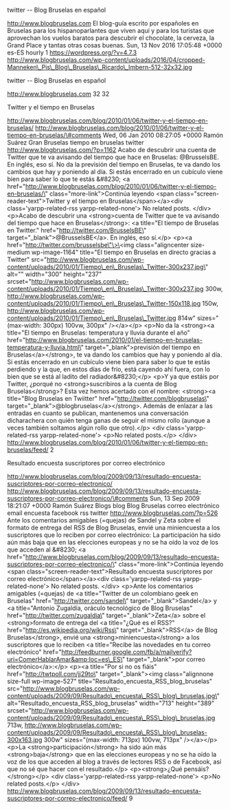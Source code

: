 twitter -- Blog Bruselas en español

http://www.blogbruselas.com El blog-guía escrito por españoles en
Bruselas para los hispanoparlantes que viven aquí y para los turistas
que aprovechan los vuelos baratos para descubrir el chocolate, la
cerveza, la Grand Place y tantas otras cosas buenas. Sun, 13 Nov 2016
17:05:48 +0000 es-ES hourly 1 https://wordpress.org/?v=4.7.3
http://www.blogbruselas.com/wp-content/uploads/2016/04/cropped-Manneken\_Pis\_Blog\_Bruselas\_Ricardo\_Imbern-512-32x32.jpg

twitter -- Blog Bruselas en español

http://www.blogbruselas.com 32 32

Twitter y el tiempo en Bruselas

http://www.blogbruselas.com/blog/2010/01/06/twitter-y-el-tiempo-en-bruselas/
http://www.blogbruselas.com/blog/2010/01/06/twitter-y-el-tiempo-en-bruselas/\#comments
Wed, 06 Jan 2010 08:27:05 +0000 Ramón Suárez Gran Bruselas tiempo en
bruselas twitter http://www.blogbruselas.com/?p=1162 Acabo de descubrir
una cuenta de Twitter que te va avisando del tiempo que hace en
Bruselas: \@BrusselsBE. En inglés, eso sí. No da la previsión del tiempo
en Bruselas, te va dando los cambios que hay y poniendo al día. Si estás
encerrado en un cubículo viene bien para saber lo que te estás &\#8230;
\<a
href=\"http://www.blogbruselas.com/blog/2010/01/06/twitter-y-el-tiempo-en-bruselas/\"
class=\"more-link\"\>Continúa leyendo \<span
class=\"screen-reader-text\"\>Twitter y el tiempo en
Bruselas\</span\>\</a\>\<div class=\'yarpp-related-rss
yarpp-related-none\'\> No related posts. \</div\> \<p\>Acabo de
descubrir una \<strong\>cuenta de Twitter que te va avisando del tiempo
que hace en Bruselas\</strong\>: \<a title=\"El tiempo de Bruselas en
Twitter.\" href=\"http://twitter.com/BrusselsBE\"
target=\"\_blank\"\>\@BrusselsBE\</a\>. En inglés, eso sí.\</p\>
\<p\>\<a href=\"http://twitter.com/brusselsbe\"\>\<img
class=\"aligncenter size-medium wp-image-1164\" title=\"El tiempo en
Bruselas en directo gracias a Twitter\"
src=\"http://www.blogbruselas.com/wp-content/uploads/2010/01/Tiempo\_en\_Bruselas\_Twitter-300x237.jpg\"
alt=\"\" width=\"300\" height=\"237\"
srcset=\"http://www.blogbruselas.com/wp-content/uploads/2010/01/Tiempo\_en\_Bruselas\_Twitter-300x237.jpg
300w,
http://www.blogbruselas.com/wp-content/uploads/2010/01/Tiempo\_en\_Bruselas\_Twitter-150x118.jpg
150w,
http://www.blogbruselas.com/wp-content/uploads/2010/01/Tiempo\_en\_Bruselas\_Twitter.jpg
814w\" sizes=\"(max-width: 300px) 100vw, 300px\" /\>\</a\>\</p\> \<p\>No
da la \<strong\>\<a title=\"El tiempo en Bruselas: temperatura y lluvia
durante el año\"
href=\"http://www.blogbruselas.com/2010/01/el-tiempo-en-bruselas-temperatura-y-lluvia.html\"
target=\"\_blank\"\>previsión del tiempo en Bruselas\</a\>\</strong\>,
te va dando los cambios que hay y poniendo al día. Si estás encerrado en
un cubículo viene bien para saber lo que te estás perdiendo y la que, en
estos días de frío, está cayendo ahí fuera, con lo bien que se está al
ladito del radiador&\#8230;\</p\> \<p\>Y ya que estáis por Twitter,
¿porqué no \<strong\>suscribiros a la cuenta de Blog
Bruselas\</strong\>? Esta vez hemos acertado con el nombre:
\<strong\>\<a title=\"Blog Bruselas en Twiitter\"
href=\"http://twitter.com/blogbruselas\"
target=\"\_blank\"\>\@blogbruselas\</a\>\</strong\>. Además de enlazar a
las entradas en cuanto se publican, mantenemos una conversación
dicharachera con quién tenga ganas de seguir el mismo rollo (aunque a
veces también soltamos algún rollo que otro).\</p\> \<div
class=\'yarpp-related-rss yarpp-related-none\'\> \<p\>No related
posts.\</p\> \</div\>
http://www.blogbruselas.com/blog/2010/01/06/twitter-y-el-tiempo-en-bruselas/feed/
2

Resultado encuesta suscriptores por correo electrónico

http://www.blogbruselas.com/blog/2009/09/13/resultado-encuesta-suscriptores-por-correo-electronico/
http://www.blogbruselas.com/blog/2009/09/13/resultado-encuesta-suscriptores-por-correo-electronico/\#comments
Sun, 13 Sep 2009 18:21:07 +0000 Ramón Suárez Blogs blog Blog Bruselas
correo electrónico email encuesta facebook rss twitter
http://www.blogbruselas.com/?p=526 Ante los comentarios amigables
(=quejas) de Sandel y Zeta sobre el formato de entrega del RSS de Blog
Bruselas, envié una miniencuesta a los suscriptores que lo reciben por
correo electrónico: La participación ha sido aún más baja que en las
elecciones europeas y no se ha oído la voz de los que acceden al
&\#8230; \<a
href=\"http://www.blogbruselas.com/blog/2009/09/13/resultado-encuesta-suscriptores-por-correo-electronico/\"
class=\"more-link\"\>Continúa leyendo \<span
class=\"screen-reader-text\"\>Resultado encuesta suscriptores por correo
electrónico\</span\>\</a\>\<div class=\'yarpp-related-rss
yarpp-related-none\'\> No related posts. \</div\> \<p\>Ante los
comentarios amigables (=quejas) de \<a title=\"Twitter de un colombiano
geek en Bruselas\" href=\"http://twitter.com/sandel\"
target=\"\_blank\"\>Sandel\</a\> y \<a title=\"Antonio Zugaldía, oráculo
tecnológico de Blog Bruselas\" href=\"http://twitter.com/zugaldia\"
target=\"\_blank\"\>Zeta\</a\> sobre el \<strong\>formato de entrega del
\<a title=\"¿Qué es el RSS?\" href=\"http://es.wikipedia.org/wiki/Rss\"
target=\"\_blank\"\>RSS\</a\> de Blog Bruselas\</strong\>, envié una
\<strong\>miniencuesta\</strong\> a los suscriptores que lo reciben \<a
title=\"Recibe las novedades en tu correo electrónico\"
href=\"http://feedburner.google.com/fb/a/mailverify?uri=ComerHablarAmar&amp;loc=es\_ES\"
target=\"\_blank\"\>por correo electrónico\</a\>:\</p\> \<p\>\<a
title=\"Por si no os fiáis\" href=\"http://twtpoll.com/jj29to\"
target=\"\_blank\"\>\<img class=\"alignnone size-full wp-image-527\"
title=\"Resultado\_encuesta\_RSS\_blog\_bruselas\"
src=\"http://www.blogbruselas.com/wp-content/uploads/2009/09/Resultado\_encuesta\_RSS\_blog\_bruselas.jpg\"
alt=\"Resultado\_encuesta\_RSS\_blog\_bruselas\" width=\"713\"
height=\"389\"
srcset=\"http://www.blogbruselas.com/wp-content/uploads/2009/09/Resultado\_encuesta\_RSS\_blog\_bruselas.jpg
713w,
http://www.blogbruselas.com/wp-content/uploads/2009/09/Resultado\_encuesta\_RSS\_blog\_bruselas-300x163.jpg
300w\" sizes=\"(max-width: 713px) 100vw, 713px\" /\>\</a\>\</p\> \<p\>La
\<strong\>participación\</strong\> ha sido aún más
\<strong\>baja\</strong\> que en las elecciones europeas y no se ha oído
la voz de los que acceden al blog a través de lectores RSS o de
Facebook, así que no sé que hacer con el resultado.\</p\>
\<p\>\<strong\>¿Qué pensáis?\</strong\>\</p\> \<div
class=\'yarpp-related-rss yarpp-related-none\'\> \<p\>No related
posts.\</p\> \</div\>
http://www.blogbruselas.com/blog/2009/09/13/resultado-encuesta-suscriptores-por-correo-electronico/feed/
9
